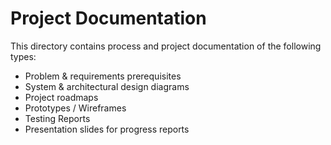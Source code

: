 # Project Documentation

This directory contains process and project documentation of the following types:

- Problem & requirements prerequisites
- System & architectural design diagrams
- Project roadmaps
- Prototypes / Wireframes
- Testing Reports
- Presentation slides for progress reports
